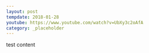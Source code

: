 ```yaml
---
layout: post
tempdate: 2018-01-28
youtube: https://www.youtube.com/watch?v=UbXy3c2oAfA
category: _placeholder
---
```

test content